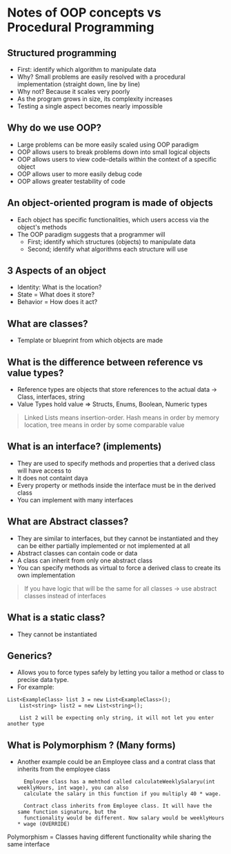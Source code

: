 

# Notes of OOP concepts vs Procedural Programming
## Structured programming
- First: identify which algorithm to manipulate data
- Why? Small problems are easily resolved with a procedural implementation (straight down, line by line)
- Why not? Because it scales very poorly
- As the program grows in size, its complexity increases
- Testing a single aspect becomes nearly impossible

## Why do we use OOP?
- Large problems can be more easily scaled using OOP paradigm
- OOP allows users to break problems down into small logical objects
- OOP allows users to view code-details within the context of a specific object
- OOP allows user to more easily debug code
- OOP allows greater testability of code

## An object-oriented program is made of objects
- Each object has specific functionalities, which users access via the object's methods
- The OOP paradigm suggests that a programmer will
	- First; identify which structures (objects) to manipulate data
	- Second; identify what algorithms each structure will use

## 3 Aspects of an object
- Identity: What is the location?
- State = What does it store?
- Behavior = How does it act?

## What are classes?
- Template or blueprint from which objects are made

## What is the difference between reference vs value types?
- Reference types are objects that store references to the actual data -> Class, interfaces, string
- Value Types hold value => Structs, Enums, Boolean, Numeric types

>Linked Lists means insertion-order. Hash means in order by memory location, tree means in order by some comparable value

## What is an interface? (implements)
- They are used to specify methods and properties that a derived class will have access to
- It does not containt daya
- Every property or methods inside the interface must be in the derived class
- You can implement with many interfaces

## What are Abstract classes?
- They are similar to interfaces, but they cannot be instantiated and they can be either partially implemented or not implemented at all
- Abstract classes can contain code or data
- A class can inherit from only one abstract class
- You can specify methods as virtual to force a derived class to create its own implementation

>If you have logic that will be the same for all classes -> use abstract classes instead of interfaces

## What is a static class?
- They cannot be instantiated

## Generics?
- Allows you to force types safely by letting you tailor a method or class to precise data type.
- For example:
````
List<ExampleClass> list 3 = new List<ExampleClass>();
	List<string> list2 = new List<string>();
	
	List 2 will be expecting only string, it will not let you enter another type
````

## What is Polymorphism ? (Many forms)
- Another example could be an Employee class and a contrat class that inherits from the employee class
		
		Employee class has a mehthod called calculateWeeklySalaryu(int weeklyHours, int wage), you can also
		calculate the salary in this function if you multiply 40 * wage.
		
		Contract class inherits from Employee class. It will have the same function signature, but the
		functionality would be different. Now salary would be weeklyHours * wage (OVERRIDE) 

Polymorphism = Classes having different functionality while sharing the same interface
<!--stackedit_data:
eyJoaXN0b3J5IjpbLTE5NTQ3NTA3MzksOTY0MTI5NjA2LDE3OT
k5NzczNjAsMTk0ODgzMDAxMl19
-->